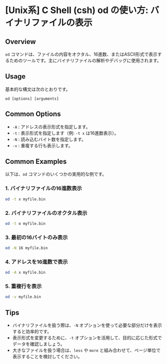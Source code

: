 # [Unix系] C Shell (csh) od の使い方: バイナリファイルの表示

## Overview
`od` コマンドは、ファイルの内容をオクタル、16進数、またはASCII形式で表示するためのツールです。主にバイナリファイルの解析やデバッグに使用されます。

## Usage
基本的な構文は次のとおりです。

```
od [options] [arguments]
```

## Common Options
- `-A` : アドレスの表示形式を指定します。
- `-t` : 表示形式を指定します（例: `-t x` は16進数表示）。
- `-N` : 読み込むバイト数を指定します。
- `-v` : 重複する行も表示します。

## Common Examples
以下は、`od` コマンドのいくつかの実用的な例です。

### 1. バイナリファイルの16進数表示
```bash
od -t x myfile.bin
```

### 2. バイナリファイルのオクタル表示
```bash
od -t o myfile.bin
```

### 3. 最初の16バイトのみ表示
```bash
od -N 16 myfile.bin
```

### 4. アドレスを16進数で表示
```bash
od -A x myfile.bin
```

### 5. 重複行を表示
```bash
od -v myfile.bin
```

## Tips
- バイナリファイルを扱う際は、`-N` オプションを使って必要な部分だけを表示すると効率的です。
- 表示形式を変更するために、`-t` オプションを活用して、目的に応じた形式でデータを確認しましょう。
- 大きなファイルを扱う場合は、`less` や `more` と組み合わせて、ページ単位で表示することを検討してください。